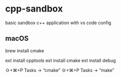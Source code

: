 # cpp-sandbox
basic sandbox c++ application with vs code config

## macOS
brew install cmake

ext install cpptools
ext install cmake
ext install debug

⇧+⌘+P Tasks -> “cmake”
⇧+⌘+P Tasks -> “make”